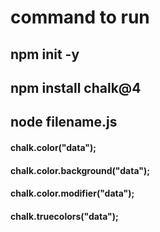 # command to run
## npm init -y
## npm install chalk@4
## node filename.js  

#### chalk.color("data");
#### chalk.color.background("data");
#### chalk.color.modifier("data");
#### chalk.truecolors("data");
